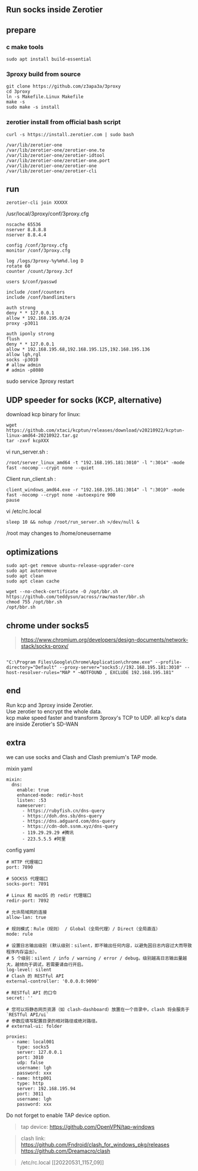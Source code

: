 ## Run socks inside Zerotier

## prepare
### c make tools
```
sudo apt install build-essential
```

### 3proxy build from source
```
git clone https://github.com/z3apa3a/3proxy
cd 3proxy
ln -s Makefile.Linux Makefile
make -s
sudo make -s install
```

### zerotier install from official bash script

```
curl -s https://install.zerotier.com | sudo bash
```
```
/var/lib/zerotier-one
/var/lib/zerotier-one/zerotier-one.te
/var/lib/zerotier-one/zerotier-idtool
/var/lib/zerotier-one/zerotier-one.port
/var/lib/zerotier-one/zerotier-one
/var/lib/zerotier-one/zerotier-cli
```


## run
```
zerotier-cli join XXXXX
```

/usr/local/3proxy/conf/3proxy.cfg

```
nscache 65536
nserver 8.8.8.8
nserver 8.8.4.4

config /conf/3proxy.cfg
monitor /conf/3proxy.cfg

log /logs/3proxy-%y%m%d.log D
rotate 60
counter /count/3proxy.3cf

users $/conf/passwd

include /conf/counters
include /conf/bandlimiters

auth strong
deny * * 127.0.0.1
allow * 192.168.195.0/24
proxy -p3011

auth iponly strong
flush
deny * * 127.0.0.1
allow * 192.168.195.68,192.168.195.125,192.168.195.136
allow lgh,rgl
socks -p3010
# allow admin
# admin -p8080

```

sudo service 3proxy restart

## UDP speeder for socks (KCP, alternative)

download kcp binary for linux:
```
wget https://github.com/xtaci/kcptun/releases/download/v20210922/kcptun-linux-amd64-20210922.tar.gz
tar -zxvf kcpXXX
```

vi run_server.sh :  
```
/root/server_linux_amd64 -t "192.168.195.181:3010" -l ":3014" -mode fast -nocomp --crypt none --quiet
```

Client run_client.sh :  
```
client_windows_amd64.exe -r "192.168.195.181:3014" -l ":3010" -mode fast -nocomp --crypt none -autoexpire 900
pause
```

vi /etc/rc.local
```
sleep 10 && nohup /root/run_server.sh >/dev/null &
```


/root may changes to /home/oneusername

## optimizations
```
sudo apt-get remove ubuntu-release-upgrader-core
sudo apt autoremove
sudo apt clean
sudo apt clean cache

wget --no-check-certificate -O /opt/bbr.sh https://github.com/teddysun/across/raw/master/bbr.sh
chmod 755 /opt/bbr.sh
/opt/bbr.sh

```

## chrome under socks5
> https://www.chromium.org/developers/design-documents/network-stack/socks-proxy/

```

"C:\Program Files\Google\Chrome\Application\chrome.exe" --profile-directory="Default" --proxy-server="socks5://192.168.195.181:3010" --host-resolver-rules="MAP * ~NOTFOUND , EXCLUDE 192.168.195.181"

```

##  end
Run kcp and 3proxy inside Zerotier.  
Use zerotier to encrypt the whole data.  
kcp make speed faster and transform 3proxy's TCP to UDP.
all kcp's data are inside Zerotier's SD-WAN

## extra 
we can use socks and Clash and Clash premium's TAP mode.   

mixin yaml
```
mixin:
  dns:
    enable: true
    enhanced-mode: redir-host
    listen: :53
    nameserver:
      - https://rubyfish.cn/dns-query
      - https://doh.dns.sb/dns-query
      - https://dns.adguard.com/dns-query
      - https://cdn-doh.ssnm.xyz/dns-query
      - 119.29.29.29 #腾讯
      - 223.5.5.5 #阿里
```


config yaml
```
# HTTP 代理端口
port: 7890 

# SOCKS5 代理端口
socks-port: 7891 

# Linux 和 macOS 的 redir 代理端口
redir-port: 7892 

# 允许局域网的连接
allow-lan: true

# 规则模式：Rule（规则） / Global（全局代理）/ Direct（全局直连）
mode: rule

# 设置日志输出级别 (默认级别：silent，即不输出任何内容，以避免因日志内容过大而导致程序内存溢出）。
# 5 个级别：silent / info / warning / error / debug。级别越高日志输出量越大，越倾向于调试，若需要请自行开启。
log-level: silent
# Clash 的 RESTful API
external-controller: '0.0.0.0:9090'

# RESTful API 的口令
secret: '' 

# 您可以将静态网页资源（如 clash-dashboard）放置在一个目录中，clash 将会服务于 `RESTful API/ui`
# 参数应填写配置目录的相对路径或绝对路径。
# external-ui: folder

proxies:
  - name: local001
    type: socks5
    server: 127.0.0.1
    port: 3010
    udp: false
    username: lgh
    password: xxx
  - name: http001
    type: http
    server: 192.168.195.94
    port: 3011
    username: lgh
    password: xxx
```

Do not forget to enable TAP device option.
> tap device:  https://github.com/OpenVPN/tap-windows  

> clash link: https://github.com/Fndroid/clash_for_windows_pkg/releases  
> https://github.com/Dreamacro/clash


> /etc/rc.local [[20220531_1157_09]]